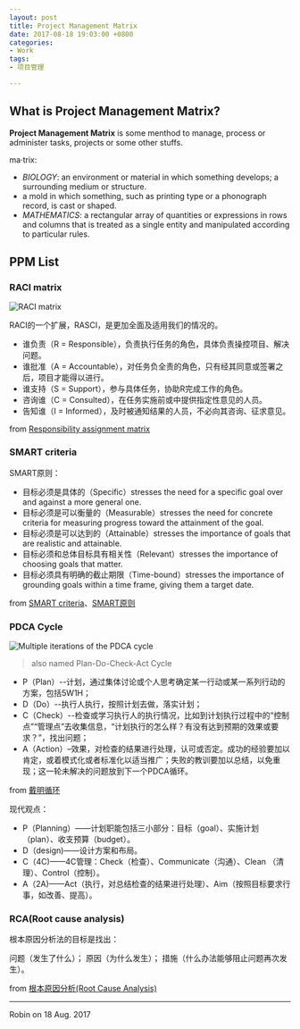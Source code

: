 ```yaml
---
layout: post
title: Project Management Matrix
date: 2017-08-18 19:03:00 +0800
categories:
- Work
tags:
- 项目管理

---
```


## What is Project Management Matrix?

**Project Management Matrix** is some menthod to manage, process or administer tasks, projects or some other stuffs.

ma·trix: 

- *BIOLOGY*: an environment or material in which something develops; a surrounding medium or structure.
- a mold in which something, such as printing type or a phonograph record, is cast or shaped.
- *MATHEMATICS*: a rectangular array of quantities or expressions in rows and columns that is treated as a single entity and manipulated according to particular rules.

## PPM List

### RACI matrix

![RACI matrix](https://upload.wikimedia.org/wikipedia/commons/8/88/RACI_Matrix.png)

RACI的一个扩展，RASCI，是更加全面及适用我们的情况的。

- 谁负责（R = Responsible），负责执行任务的角色，具体负责操控项目、解决问题。
- 谁批准（A = Accountable），对任务负全责的角色，只有经其同意或签署之后，项目才能得以进行。
- 谁支持（S = Support），参与具体任务，协助R完成工作的角色。
- 咨询谁（C = Consulted），在任务实施前或中提供指定性意见的人员。
- 告知谁（I = Informed），及时被通知结果的人员，不必向其咨询、征求意见。

from [Responsibility assignment matrix](https://en.wikipedia.org/wiki/Responsibility_assignment_matrix)

### SMART criteria

SMART原则：

- 目标必须是具体的（Specific）stresses the need for a specific goal over and against a more general one. 
- 目标必须是可以衡量的（Measurable）stresses the need for concrete criteria for measuring progress toward the attainment of the goal.
- 目标必须是可以达到的（Attainable）stresses the importance of goals that are realistic and attainable. 
- 目标必须和总体目标具有相关性（Relevant）stresses the importance of choosing goals that matter. 
- 目标必须具有明确的截止期限（Time-bound）stresses the importance of grounding goals within a time frame, giving them a target date.

from [SMART criteria](https://en.wikipedia.org/wiki/SMART_criteria)、[SMART原则](https://zh.wikipedia.org/wiki/SMART%E5%8E%9F%E5%88%99)

### PDCA Cycle

![Multiple iterations of the PDCA cycle](https://upload.wikimedia.org/wikipedia/commons/4/42/PDCA-Multi-Loop.png)

> also named Plan-Do-Check-Act Cycle

- P（Plan）--计划，通过集体讨论或个人思考确定某一行动或某一系列行动的方案，包括5W1H；
- D（Do）--执行人执行，按照计划去做，落实计划；
- C（Check）--检查或学习执行人的执行情况，比如到计划执行过程中的“控制点”“管理点”去收集信息，“计划执行的怎么样？有没有达到预期的效果或要求？”，找出问题；
- A（Action）–效果，对检查的结果进行处理，认可或否定。成功的经验要加以肯定，或着模式化或者标准化以适当推广；失败的教训要加以总结，以免重现；这一轮未解决的问题放到下一个PDCA循环。

from [戴明循环](http://wiki.mbalib.com/wiki/%E6%88%B4%E6%98%8E%E5%BE%AA%E7%8E%AF)

现代观点：

- P（Planning）——计划职能包括三小部分：目标（goal）、实施计划（plan）、收支预算（budget）。
- D（design)——设计方案和布局。
- C（4C)——4C管理：Check（检查）、Communicate（沟通）、Clean （清理）、Control（控制）。
- A（2A)——Act（执行，对总结检查的结果进行处理）、Aim（按照目标要求行事，如改善、提高）。

### RCA(Root cause analysis)

根本原因分析法的目标是找出：

问题（发生了什么）；
原因（为什么发生）；
措施（什么办法能够阻止问题再次发生）。

from [根本原因分析(Root Cause Analysis)](http://wiki.mbalib.com/wiki/%E6%A0%B9%E6%9C%AC%E5%8E%9F%E5%9B%A0%E5%88%86%E6%9E%90)

----

Robin on 18 Aug. 2017
